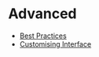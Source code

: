 # Advanced

- [Best Practices](/docs/Advanced/Best%20Practices.md)
- [Customising Interface](/docs/Advanced/Customising%20Interface.md)